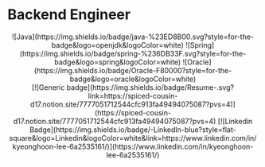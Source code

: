 # Backend Engineer

<div align=center>
![Java](https://img.shields.io/badge/java-%23ED8B00.svg?style=for-the-badge&logo=openjdk&logoColor=white)
![Spring](https://img.shields.io/badge/spring-%236DB33F.svg?style=for-the-badge&logo=spring&logoColor=white)
![Oracle](https://img.shields.io/badge/Oracle-F80000?style=for-the-badge&logo=oracle&logoColor=white)
</div>

<div align=center>
[![Generic badge](https://img.shields.io/badge/Resume-<COLOR>.svg?link=https://spiced-cousin-d17.notion.site/7777051712544cfc913fa49494075087?pvs=4)](https://spiced-cousin-d17.notion.site/7777051712544cfc913fa49494075087?pvs=4)
[![Linkedin Badge](https://img.shields.io/badge/-LinkedIn-blue?style=flat-square&logo=Linkedin&logoColor=white&link=https://www.linkedin.com/in/kyeonghoon-lee-6a2535161/)](https://www.linkedin.com/in/kyeonghoon-lee-6a2535161/)
</div>


<!-- github stat -->
<!-- [![LeeKH's github stats](https://github-readme-stats.vercel.app/api?username=pongdangx2)](https://github.com/anuraghazra/github-readme-stats) -->

